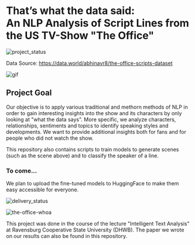 # That’s what the data said: <br> An NLP Analysis of Script Lines from the US TV-Show "The Office"

![project_status](https://img.shields.io/badge/ProjectStatus-done-green)

Data Source: https://data.world/abhinavr8/the-office-scripts-dataset

![gif](https://tenor.com/ovkh.gif)

## Project Goal
Our objective is to apply various traditional and methorn methods of NLP in order to gain interesting insights into the show and its characters by only looking at "what the data says". More specific, we analyze characters, relationships, sentiments and topics to identify speaking styles and developments. We want to provide additional insights both for fans and for people who did not watch
the show.

This repository also contains scripts to train models to generate scenes (such as the scene above) and to classify the speaker of a line. 

### To come...
We plan to upload the fine-tuned models to HuggingFace to make them easy accessible for everyone.

![delivery_status](https://img.shields.io/badge/DeliveryStatus-implementing-yellow)

![the-office-whoa](https://user-images.githubusercontent.com/87521684/226451449-217a1c25-535c-4b3a-9377-8305765eb320.gif)

This project was done in the course of the lecture "Intelligent Text Analysis" at Ravensburg Cooperative State University (DHWB).
The paper we wrote on our results can also be found in this repository.
